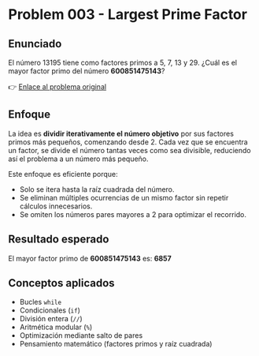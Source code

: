 # Problem 003 - Largest Prime Factor

## Enunciado
El número 13195 tiene como factores primos a 5, 7, 13 y 29.
¿Cuál es el mayor factor primo del número **600851475143**?

👉 [Enlace al problema original](https://projecteuler.net/problem=3)


## Enfoque
La idea es **dividir iterativamente el número objetivo** por sus factores primos más pequeños, comenzando desde 2.
Cada vez que se encuentra un factor, se divide el número tantas veces como sea divisible, reduciendo así el problema a un número más pequeño.

Este enfoque es eficiente porque:

- Solo se itera hasta la raíz cuadrada del número.
- Se eliminan múltiples ocurrencias de un mismo factor sin repetir cálculos innecesarios.
- Se omiten los números pares mayores a 2 para optimizar el recorrido.

## Resultado esperado
El mayor factor primo de **600851475143** es: **6857**

## Conceptos aplicados
- Bucles `while`
- Condicionales (`if`)
- División entera (`//`)
- Aritmética modular (`%`)
- Optimización mediante salto de pares
- Pensamiento matemático (factores primos y raíz cuadrada)
